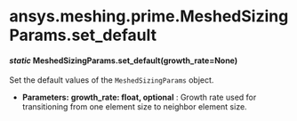 <a id="ansys-meshing-prime-meshedsizingparams-set-default"></a>

# ansys.meshing.prime.MeshedSizingParams.set_default

<a id="ansys.meshing.prime.MeshedSizingParams.set_default"></a>

#### *static* MeshedSizingParams.set_default(growth_rate=None)

Set the default values of the `MeshedSizingParams` object.

* **Parameters:**
  **growth_rate: float, optional**
  : Growth rate used for transitioning from one element size to neighbor element size.

<!-- !! processed by numpydoc !! -->
